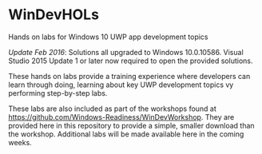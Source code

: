 # WinDevHOLs
Hands on labs for Windows 10 UWP app development topics

*Update Feb 2016*: Solutions all upgraded to Windows 10.0.10586. Visual Studio 2015 Update 1 or later now required to open the provided solutions.

These hands on labs provide a training experience where developers can learn through doing, learning about key UWP development topics vy performing step-by-step labs.

These labs are also included as part of the workshops found at https://github.com/Windows-Readiness/WinDevWorkshop. They are provided here in this repository to provide a simple, smaller download than the workshop.
Additional labs will be made available here in the coming weeks.

